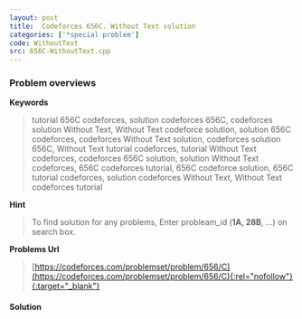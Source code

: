 ```yaml
---
layout: post
title:  Codeforces 656C. Without Text solution
categories: ['*special problem']
code: WithoutText
src: 656C-WithoutText.cpp
---
```

### **Problem overviews**

**Keywords**
> tutorial 656C codeforces, solution codeforces 656C, codeforces solution Without Text, Without Text codeforce solution, solution 656C codeforces, codeforces Without Text solution, codeforces solution 656C, Without Text tutorial codeforces, tutorial Without Text codeforces, codeforces 656C solution, solution Without Text codeforces, 656C codeforces tutorial, 656C codeforce solution, 656C tutorial codeforces, solution codeforces Without Text, Without Text codeforces tutorial

**Hint**
> To find solution for any problems, Enter probleam_id (**1A, 28B**, ...) on search box. 

**Problems Url**
> [https://codeforces.com/problemset/problem/656/C](https://codeforces.com/problemset/problem/656/C){:rel="nofollow"}{:target="_blank"}

#### **Solution**



